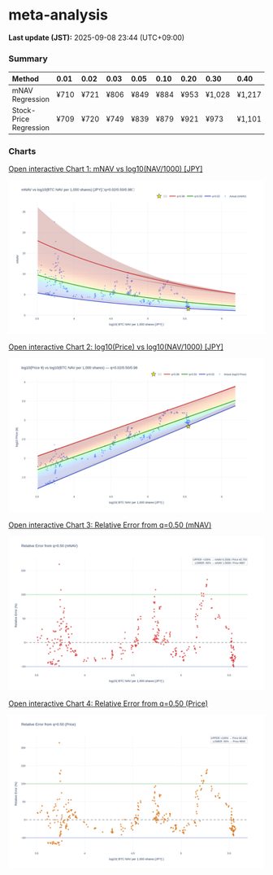 # meta-analysis

<!--REPORT:START-->
**Last update (JST):** 2025-09-08 23:44 (UTC+09:00)

### Summary
| Method                 | 0.01   | 0.02   | 0.03   | 0.05   | 0.10   | 0.20   | 0.30   | 0.40   | 0.50   | 0.60   | 0.70   | 0.80   | 0.90   | 0.95   | 0.97   | 0.98   | 0.99   |
|:-----------------------|:-------|:-------|:-------|:-------|:-------|:-------|:-------|:-------|:-------|:-------|:-------|:-------|:-------|:-------|:-------|:-------|:-------|
| mNAV Regression        | ¥710   | ¥721   | ¥806   | ¥849   | ¥884   | ¥953   | ¥1,028 | ¥1,217 | ¥1,375 | ¥1,477 | ¥1,751 | ¥2,129 | ¥2,661 | ¥2,840 | ¥3,020 | ¥3,099 | ¥3,071 |
| Stock-Price Regression | ¥709   | ¥720   | ¥749   | ¥839   | ¥879   | ¥921   | ¥973   | ¥1,101 | ¥1,218 | ¥1,291 | ¥1,541 | ¥2,017 | ¥2,360 | ¥2,665 | ¥2,756 | ¥2,795 | ¥2,866 |

### Charts
[Open interactive Chart 1: mNAV vs log10(NAV/1000) [JPY]](https://tkzm240.github.io/meta-analysis/fig1.html)

![fig1](assets/fig1.png)

[Open interactive Chart 2: log10(Price) vs log10(NAV/1000) [JPY]](https://tkzm240.github.io/meta-analysis/fig2.html)

![fig2](assets/fig2.png)

[Open interactive Chart 3: Relative Error from q=0.50 (mNAV)](https://tkzm240.github.io/meta-analysis/fig3.html)

![fig3](assets/fig3.png)

[Open interactive Chart 4: Relative Error from q=0.50 (Price)](https://tkzm240.github.io/meta-analysis/fig4.html)

![fig4](assets/fig4.png)
<!--REPORT:END-->
